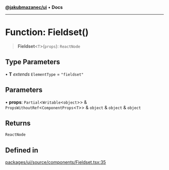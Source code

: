 [**@jakubmazanec/ui**](../README.md) • **Docs**

---

# Function: Fieldset()

> **Fieldset**\<`T`\>(`props`): `ReactNode`

## Type Parameters

• **T** _extends_ `ElementType` = `"fieldset"`

## Parameters

• **props**: `Partial`\<`Writable`\<`object`\>\> & `PropsWithoutRef`\<`ComponentProps`\<`T`\>\> &
`object` & `object` & `object`

## Returns

`ReactNode`

## Defined in

[packages/ui/source/components/Fieldset.tsx:35](https://github.com/jakubmazanec/tools/blob/29163046acd1da0224b08fd05ca40f385e9ab4e5/packages/ui/source/components/Fieldset.tsx#L35)

